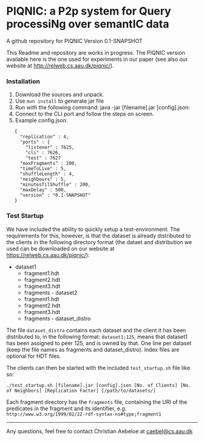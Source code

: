 # PIQNIC: a P2p system for Query processiNg over semantIC data
A github repository for PIQNIC Version 0.1-SNAPSHOT

This Readme and repository are works in progress. The PIQNIC version available here is the one used for experiments in our paper (see also our website at http://relweb.cs.aau.dk/piqnic/).

### Installation
1. Download the sources and unpack.
2. Use `mvn install` to generate jar file
3. Run with the following command: java -jar [filename].jar [config].json:
4. Connect to the CLI port and follow the steps on screen.
5. Example config.json:
```
   {
     "replication" : 4,
     "ports" : {
       "listener" : 7625,
       "cli" : 7626,
       "test" : 7627
     "maxFragments" : 200,
     "timeToLive" : 5,
     "shuffleLength" : 4,
     "neighbours" : 5,
     "minutesTilShuffle" : 200,
     "maxDelay" : 500,
     "version" : "0.1-SNAPSHOT"
   }
   ```
   
### Test Startup
We have included the ability to quickly setup a test-environment. The requirements for this, however, is that the dataset is already distributed to the clients in the following directory format (the dataet and distribution we used can be downloaded on our website at https://relweb.cs.aau.dk/piqnic/):

  -  dataset1
      - fragment1.hdt
      - fragment2.hdt
      - fragment3.hdt
      - fragments
    - dataset2
      - fragment1.hdt
      - fragment2.hdt
      - fragment3.hdt
      - fragments
    - dataset_distro

The file `dataset_distro` contains each dataset and the client it has been distributed to, in the following format: `dataset1;125`, means that dataset1 has been assigned to peer 125, and is owned by that. One line per dataset (keep the file names as fragments and dataset_distro). Index files are optional for HDT files.

The clients can then be started with the included `test_startup.sh` file like so:

```
./test_startup.sh [filename].jar [config].json [No. of Clients] [No. of Neighbors] [Replication Factor] [/path/to/datasets/]
```

Each fragment directory has the `fragments` file, containing the URI of the predicates in the fragment and its identifier, e.g. `http://www.w3.org/1999/02/22-rdf-syntax-ns#type;fragment1`

---   
Any questions, feel free to contact Christian Aebeloe at caebel@cs.aau.dk
